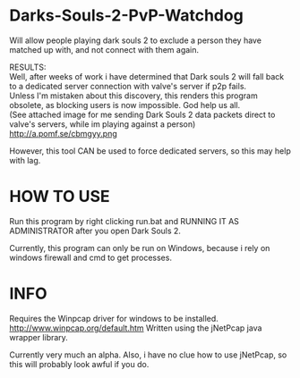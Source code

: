 Darks-Souls-2-PvP-Watchdog
==========================

Will allow people playing dark souls 2 to exclude a person they have matched up with, and not connect with them again.

RESULTS:  
Well, after weeks of work i have determined that Dark souls 2 will fall back to a dedicated server connection with valve's server if p2p fails.  
Unless I'm mistaken about this discovery, this renders this program obsolete, as blocking users is now impossible. God help us all.  
(See attached image for me sending Dark Souls 2 data packets direct to valve's servers, while im playing against a person) http://a.pomf.se/cbmgyy.png  
  
However, this tool CAN be used to force dedicated servers, so this may help with lag.


HOW TO USE
==========================
Run this program by right clicking run.bat and RUNNING IT AS ADMINISTRATOR after you open Dark Souls 2.

Currently, this program can only be run on Windows, because i rely on windows firewall and cmd to get processes.


INFO
==========================
Requires the Winpcap driver for windows to be installed. http://www.winpcap.org/default.htm
Written using the jNetPcap java wrapper library.


Currently very much an alpha.
Also, i have no clue how to use jNetPcap, so this will probably look awful if you do.

